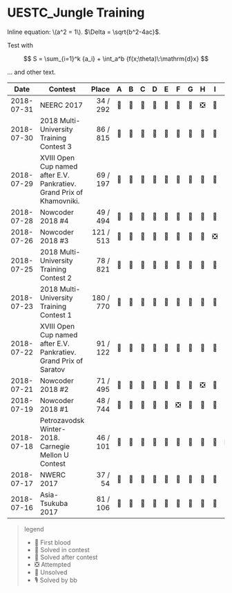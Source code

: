 # UESTC_Jungle Training

Inline equation: \\(a^2 = 1\\). $\Delta = \sqrt{b^2-4ac}$.

Test with

$$
S = \sum_{i=1}^k {a_i} + \int_a^b {f(x;\theta)\:\mathrm{d}x}
$$

... and other text.


| Date      | Contest               | Place         | A | B | C | D | E | F | G | H | I | J | K | L | M |
|:---------:|-----------------------| -------------:|:-:|:-:|:-:|:-:|:-:|:-:|:-:|:-:|:-:|:-:|:-:|:-:|:-:|
|2018-07-31 | NEERC 2017            | 34 / 292      |🎈|🎈|🎈|🎈|🎈|💭|💭|❎|🔵|💭|💭|🎈|
|2018-07-30 | 2018 Multi-University Training Contest 3 |  86 / 815 |🎈|💭|🎈|🎈|💭|🎈|🔵|💭|💭|💭|💭|🎈|🔵|
|2018-07-29 | XVIII Open Cup named after E.V. Pankratiev. Grand Prix of Khamovniki. | 69 / 197 |🎈|💭|🎈|💭|💭|🔵|🎈|🎈|🎈|💭|🎈|
|2018-07-28 | Nowcoder 2018 #4      | 49 / 494      |🔵|💭|💭|🎈|💭|🎈|🎈|💭|💭|🎈|
|2018-07-26 | Nowcoder 2018 #3      | 121 / 513     |🎈|💭|🎈|💭|🎈|💭|💭|🎈|❎|🔵|
|2018-07-25 | 2018 Multi-University Training Contest 2 |  78 / 821 |💭|💭|💭|🎈|🎈|💭|🎈|💭|💭|🎈|
|2018-07-23 | 2018 Multi-University Training Contest 1 | 180 / 770 |🎈|🔵|🎈|🎈|💭|💭|🎈|💭|💭|💭|🎈|
|2018-07-22 | XVIII Open Cup named after E.V. Pankratiev. Grand Prix of Saratov | 91 / 122 |🎈|💭|🎈|💭|💭|💭|💭|💭|💭|🔵|🔵|🎈|
|2018-07-21 | Nowcoder 2018 #2      | 71 / 495      |🎈|💭|💭|🎈|💭|💭|💭|❎|🎈|💭|💭|
|2018-07-19 | Nowcoder 2018 #1      | 48 / 744      |🎈|🎈|💭|🎈|💭|❎|💭|💭|💭|🎈|
|2018-07-18 | Petrozavodsk Winter-2018. Carnegie Mellon U Contest | 46 / 101 |🔵|🎈|🎈|🎈|💭|🎈|💭|🎈|💭|❎|❎|
|2018-07-17 | NWERC 2017            | 37 / 54       |💭|🎈|💭|🎈|💭|💭|🎈|🎈|🎈|💭|🎈|||
|2018-07-16 | Asia-Tsukuba 2017     | 81 / 106      |🎈|🎈|🎈|💭|💭|🔵|💭|💭|🎈|💭|💭|||

> <div style="font-size: 14px;">
>
> legend
> * 🚀 First blood
> * 🎈 Solved in contest
> * 🔵 Solved after contest
> * ❎ Attempted
> * 💭 Unsolved
> * 🎙 Solved by bb
>
> </div>
